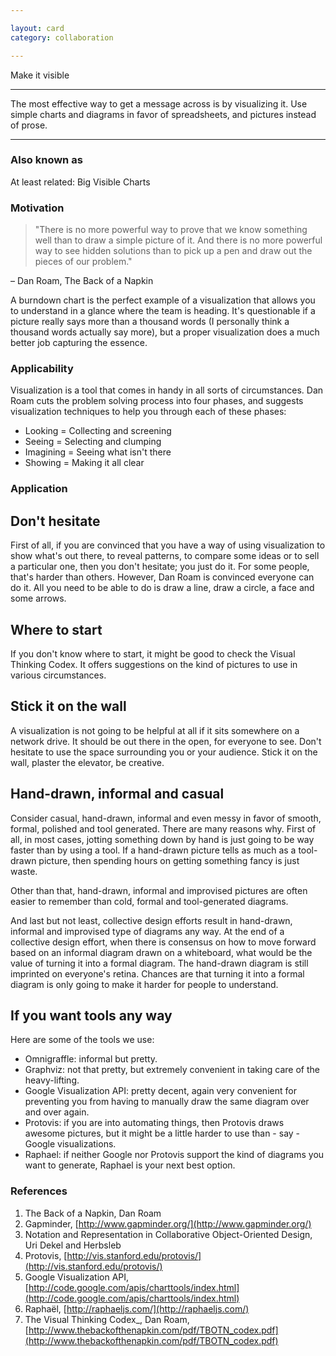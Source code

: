 ```yaml
---

layout: card
category: collaboration

---
```


Make it visible

---

The most effective way to get a message across is by visualizing it. Use simple
charts and diagrams in favor of spreadsheets, and pictures instead of prose.

---

### Also known as

At least related: Big Visible Charts

### Motivation

> "There is no more powerful way to prove that we know something well than to draw a simple picture of it. And there is no more powerful way to see hidden solutions than to pick up a pen and draw out the pieces of our problem."

– Dan Roam, The Back of a Napkin

A burndown chart is the perfect example of a visualization that allows you to understand in a glance where the team is heading. It's questionable if a picture really says more than a thousand words (I personally think a thousand words actually say more), but a proper visualization does a much better job capturing the essence.

### Applicability

Visualization is a tool that comes in handy in all sorts of circumstances. Dan Roam cuts the problem solving process into four phases, and suggests visualization techniques to help you through each of these phases:

* Looking = Collecting and screening
* Seeing = Selecting and clumping
* Imagining = Seeing what isn't there
* Showing = Making it all clear

### Application

## Don't hesitate

First of all, if you are convinced that you have a way of using visualization to show what's out there, to reveal patterns, to compare some ideas or to sell a particular one, then you don't hesitate; you just do it. For some people, that's harder than others. However, Dan Roam is convinced everyone can do it. All you need to be able to do is draw a line, draw a circle, a face and some arrows.

## Where to start

If you don't know where to start, it might be good to check the Visual Thinking Codex. It offers suggestions on the kind of pictures to use in various circumstances.

## Stick it on the wall

A visualization is not going to be helpful at all if it sits somewhere on a network drive. It should be out there in the open, for everyone to see. Don't hesitate to use the space surrounding you or your audience. Stick it on the wall, plaster the elevator, be creative.

## Hand-drawn, informal and casual

Consider casual, hand-drawn, informal and even messy in favor of smooth, formal, polished and tool generated. There are many reasons why. First of all, in most cases, jotting something down by hand is just going to be way faster than by using a tool. If a hand-drawn picture tells as much as a tool-drawn picture, then spending hours on getting something fancy is just waste.

Other than that, hand-drawn, informal and improvised pictures are often easier to remember than cold, formal and tool-generated diagrams.

And last but not least, collective design efforts result in hand-drawn, informal and improvised type of diagrams any way. At the end of a collective design effort, when there is consensus on how to move forward based on an informal diagram drawn on a whiteboard, what would be the value of turning it into a formal diagram. The hand-drawn diagram is still imprinted on everyone's retina. Chances are that turning it into a formal diagram is only going to make it harder for people to understand.

## If you want tools any way

Here are some of the tools we use:

* Omnigraffle: informal but pretty.
* Graphviz: not that pretty, but extremely convenient in taking care of the heavy-lifting.
* Google Visualization API: pretty decent, again very convenient for preventing you from having to manually draw the same diagram over and over again.
* Protovis: if you are into automating things, then Protovis draws awesome pictures, but it might be a little harder to use than - say - Google visualizations.
* Raphael: if neither Google nor Protovis support the kind of diagrams you want to generate, Raphael is your next best option.

### References

1. The Back of a Napkin, Dan Roam
2. Gapminder, [http://www.gapminder.org/](http://www.gapminder.org/)
3. Notation and Representation in Collaborative Object-Oriented Design, Uri Dekel and Herbsleb
4. Protovis, [http://vis.stanford.edu/protovis/](http://vis.stanford.edu/protovis/)
5. Google Visualization API, [http://code.google.com/apis/charttools/index.html](http://code.google.com/apis/charttools/index.html)
6. Raphaël, [http://raphaeljs.com/](http://raphaeljs.com/)
7. The Visual Thinking Codex_, Dan Roam, [http://www.thebackofthenapkin.com/pdf/TBOTN_codex.pdf](http://www.thebackofthenapkin.com/pdf/TBOTN_codex.pdf)

